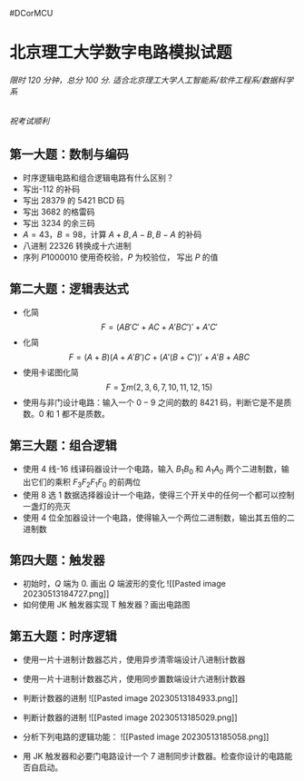 #DCorMCU 

# 北京理工大学数字电路模拟试题
###### 限时 120 分钟，总分 100 分. 适合北京理工大学人工智能系/软件工程系/数据科学系
###### 祝考试顺利

## 第一大题：数制与编码
- 时序逻辑电路和组合逻辑电路有什么区别？
- 写出-112 的补码
- 写出 28379 的 5421 BCD 码
- 写出 3682 的格雷码
- 写出 3234 的余三码
- $A=43$，$B=98$，计算 $A+B,A-B,B-A$ 的补码
- 八进制 22326 转换成十六进制
- 序列 $P1000010$ 使用奇校验，$P$ 为校验位， 写出 $P$ 的值

## 第二大题：逻辑表达式
- 化简
$$
F = (AB'C'+AC+A'BC')'+A'C'
$$
- 化简
$$
F = (A+B)(A+A'B')C+(A'(B+C'))'+A'B+ABC
$$
- 使用卡诺图化简
$$
F = \sum m(2,3,6,7,10,11,12,15)
$$
- 使用与非门设计电路：输入一个 $0-9$ 之间的数的 8421 码，判断它是不是质数。$0$ 和 $1$ 都不是质数。

## 第三大题：组合逻辑
- 使用 4 线-16 线译码器设计一个电路，输入 $B_{1}B_{0}$ 和 $A_{1}A_{0}$ 两个二进制数，输出它们的乘积 $F_{3}F_{2}F_{1}F_{0}$ 的前两位
- 使用 8 选 1 数据选择器设计一个电路，使得三个开关中的任何一个都可以控制一盏灯的亮灭
- 使用 4 位全加器设计一个电路，使得输入一个两位二进制数，输出其五倍的二进制数

## 第四大题：触发器
- 初始时，$Q$ 端为 0. 画出 $Q$ 端波形的变化
![[Pasted image 20230513184727.png]]
- 如何使用 JK 触发器实现 T 触发器？画出电路图

## 第五大题：时序逻辑
- 使用一片十进制计数器芯片，使用异步清零端设计八进制计数器
- 使用一片十进制计数器芯片，使用同步置数端设计六进制计数器
- 判断计数器的进制
![[Pasted image 20230513184933.png]]
- 判断计数器的进制
![[Pasted image 20230513185029.png]]

- 分析下列电路的逻辑功能：
![[Pasted image 20230513185058.png]]
- 用 JK 触发器和必要门电路设计一个 7 进制同步计数器。检查你设计的电路能否自启动。



